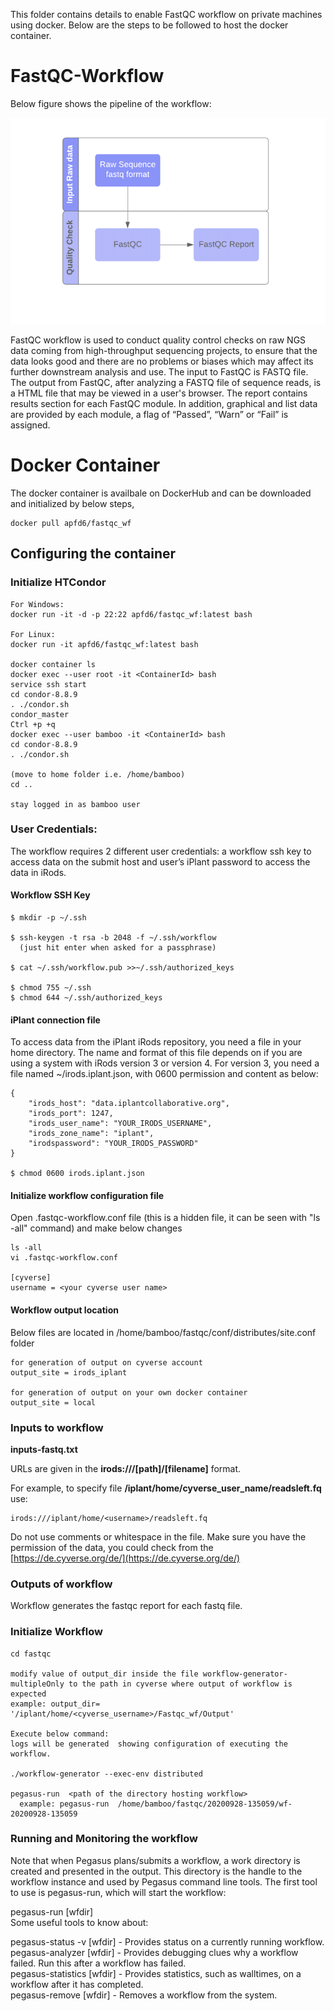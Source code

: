 
This folder contains details to enable FastQC workflow on private machines using docker. Below are the steps to be followed to host the docker container.

# FastQC-Workflow
Below figure shows the pipeline of the workflow:

![fastqc_wf](Images/fastqc_wf.png)


FastQC workflow is used to conduct quality control checks on raw NGS data coming from high-throughput sequencing projects, to ensure that the data looks good and there are no problems or biases which may affect its further downstream analysis and use. The input to FastQC is FASTQ file. The output from FastQC, after analyzing a FASTQ file of sequence reads, is a HTML file that may be viewed in a user's browser. The report contains results section for each FastQC module. In addition, graphical and list data are provided by each module, a flag of “Passed”, “Warn” or “Fail” is assigned.

# Docker Container
The docker container is availbale on DockerHub and can be downloaded and initialized by below steps,

```
docker pull apfd6/fastqc_wf  
```

## Configuring the container

### Initialize HTCondor

```
For Windows:
docker run -it -d -p 22:22 apfd6/fastqc_wf:latest bash

For Linux:
docker run -it apfd6/fastqc_wf:latest bash

docker container ls
docker exec --user root -it <ContainerId> bash
service ssh start
cd condor-8.8.9
. ./condor.sh
condor_master
Ctrl +p +q
docker exec --user bamboo -it <ContainerId> bash
cd condor-8.8.9
. ./condor.sh

(move to home folder i.e. /home/bamboo)  
cd ..  

stay logged in as bamboo user
```

### User Credentials:
The workflow requires 2 different user credentials:  a workflow ssh key to access data on the submit host and user’s iPlant password to access the data in iRods.  

#### Workflow SSH Key  
```
$ mkdir -p ~/.ssh  

$ ssh-keygen -t rsa -b 2048 -f ~/.ssh/workflow  
  (just hit enter when asked for a passphrase)  
  
$ cat ~/.ssh/workflow.pub >>~/.ssh/authorized_keys

$ chmod 755 ~/.ssh
$ chmod 644 ~/.ssh/authorized_keys
```

#### iPlant connection file

To access data from the iPlant iRods repository, you need a file in your home directory. The name and format of this file depends on if you are using a system with iRods version 3 or version 4. For version 3, you need a file named ~/irods.iplant.json, with 0600 permission and content as below:
```
{
    "irods_host": "data.iplantcollaborative.org",  
    "irods_port": 1247,  
    "irods_user_name": "YOUR_IRODS_USERNAME",  
    "irods_zone_name": "iplant",  
    "irodspassword": "YOUR_IRODS_PASSWORD"  
}

$ chmod 0600 irods.iplant.json
```
#### Initialize workflow configuration file
Open .fastqc-workflow.conf file (this is a hidden file, it can be seen with "ls -all" command) and make below changes
```
ls -all
vi .fastqc-workflow.conf

[cyverse]
username = <your cyverse user name>
```
#### Workflow output location
Below files are located in /home/bamboo/fastqc/conf/distributes/site.conf folder
```
for generation of output on cyverse account
output_site = irods_iplant

for generation of output on your own docker container
output_site = local
```
### Inputs to workflow
**inputs-fastq.txt**

URLs are given in the **irods:///[path]/[filename]** format. 

For example, to specify file **/iplant/home/cyverse_user_name/readsleft.fq** use:
```
irods:///iplant/home/<username>/readsleft.fq
```
Do not use comments or whitespace in the file. Make sure you have the permission of the data, you could check from the [https://de.cyverse.org/de/](https://de.cyverse.org/de/)

### Outputs of workflow

Workflow generates the fastqc report for each fastq file.

### Initialize Workflow
```
cd fastqc

modify value of output_dir inside the file workflow-generator-multipleOnly to the path in cyverse where output of workflow is expected
example: output_dir= '/iplant/home/<cyverse_username>/Fastqc_wf/Output'

Execute below command:
logs will be generated  showing configuration of executing the workflow.

./workflow-generator --exec-env distributed

pegasus-run  <path of the directory hosting workflow>
  example: pegasus-run  /home/bamboo/fastqc/20200928-135059/wf-20200928-135059
```

### Running and Monitoring the workflow

Note that when Pegasus plans/submits a workflow, a work directory is created and presented in the output. This directory is the handle to the workflow instance and used by Pegasus command line tools. The first tool to use is pegasus-run, which will start the workflow:  

pegasus-run [wfdir]  
Some useful tools to know about:  

pegasus-status -v [wfdir] - Provides status on a currently running workflow.  
pegasus-analyzer [wfdir] - Provides debugging clues why a workflow failed. Run this after a workflow has failed.  
pegasus-statistics [wfdir] - Provides statistics, such as walltimes, on a workflow after it has completed.  
pegasus-remove [wfdir] - Removes a workflow from the system.  

